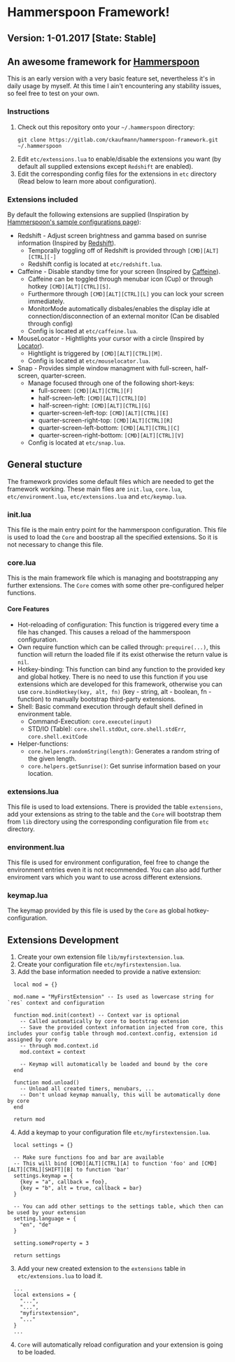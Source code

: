 # Hammerspoon Framework!

## Version: 1-01.2017 [State: Stable]

## An awesome framework for [Hammerspoon](http://www.hammerspoon.org)

This is an early version with a very basic feature set, nevertheless it's in daily usage by myself.
At this time I ain't encountering any stability issues, so feel free to test on your own.

### Instructions

1. Check out this repository onto your `~/.hammerspoon` directory:
   ```
   git clone https://gitlab.com/ckaufmann/hammerspoon-framework.git ~/.hammerspoon
   ```
2. Edit `etc/extensions.lua` to enable/disable the extensions you want (by default all supplied extensions except `Redshift` are enabled).
3. Edit the corresponding config files for the extensions in `etc` directory (Read below to learn more about configuration).

### Extensions included

By default the following extensions are supplied (Inspiration by [Hammerspoon's sample configurations page](https://github.com/Hammerspoon/hammerspoon/wiki/Sample-Configurations)):

- Redshift - Adjust screen brightness and gamma based on sunrise information (Inspired by [Redshift](https://github.com/jonls/redshift)).
  - Temporally toggling off of Redshift is provided through `[CMD][ALT][CTRL][-]`
  - Redshift config is located at `etc/redshift.lua`.
- Caffeine - Disable standby time for your screen (Inspired by [Caffeine](https://de.wikipedia.org/wiki/Caffeine)).
  - Caffeine can be toggled through menubar icon (Cup) or through hotkey `[CMD][ALT][CTRL][S]`.
  - Furthermore through `[CMD][ALT][CTRL][L]` you can lock your screen immediately.
  - MonitorMode automatically disbales/enables the display idle at connection/disconnection of an external monitor (Can be disabled through config)
  - Config is located at `etc/caffeine.lua`.
- MouseLocator - Hightlights your cursor with a circle (Inspired by [Locator](https://github.com/zzamboni/oh-my-hammerspoon/blob/master/plugins/mouse/locator.lua)).
  - Hightlight is triggered by `[CMD][ALT][CTRL][M]`.
  - Config is located at `etc/mouselocator.lua`.
- Snap - Provides simple window managment with full-screen, half-screen, quarter-screen.
  - Manage focused through one of the following short-keys:
    - full-screen: `[CMD][ALT][CTRL][F]`
    - half-screen-left: `[CMD][ALT][CTRL][D]`
    - half-screen-right: `[CMD][ALT][CTRL][G]`
    - quarter-screen-left-top: `[CMD][ALT][CTRL][E]`
    - quarter-screen-right-top: `[CMD][ALT][CTRL][R]`
    - quarter-screen-left-bottom: `[CMD][ALT][CTRL][C]`
    - quarter-screen-right-bottom: `[CMD][ALT][CTRL][V]`
  - Config is located at `etc/snap.lua`.

## General stucture

The framework provides some default files which are needed to get the framework working. These main files are `init.lua`, `core.lua`, `etc/environment.lua`, `etc/extensions.lua` and `etc/keymap.lua`.

### init.lua

This file is the main entry point for the hammerspoon configuration. This file is used to load the `Core` and boostrap all the specified extensions. So it is not necessary to change this file.

### core.lua

This is the main framework file which is managing and bootstrapping any further extensions. The `Core` comes with some other pre-configured helper functions.

#### Core Features

- Hot-reloading of configuration: This function is triggered every time a file has changed. This causes a reload of the hammerspoon configuration.
- Own require function which can be called through: `prequire(...)`, this function will return the loaded file if its exist otherwise the return value is `nil`.
- Hotkey-binding: This function can bind any function to the provided key and global hotkey. There is no need to use this function if you use extensions which are developed for this framework, otherwise you can use `core.bindHotkey(key, alt, fn)` (key - string, alt - boolean, fn - function) to manually bootstrap third-party extensions.
- Shell: Basic command execution through default shell defined in environment table.
  - Command-Execution: `core.execute(input)`
  - STD/IO (Table): `core.shell.stdOut`, `core.shell.stdErr`, `core.shell.exitCode`
- Helper-functions:
  - `core.helpers.randomString(length)`: Generates a random string of the given length.
  - `core.helpers.getSunrise()`: Get sunrise information based on your location.

### extensions.lua

This file is used to load extensions. There is provided the table `extensions`, add your extensions as string to the table and the `Core` will bootstrap them from `lib` directory using the corresponding configuration file from `etc` directory.

### environment.lua

This file is used for environment configuration, feel free to change the environment entries even it is not recommended. You can also add further enviroment vars which you want to use across different extensions.

### keymap.lua

The keymap provided by this file is used by the `Core` as global hotkey-configuration.

## Extensions Development

1. Create your own extension file `lib/myfirstextension.lua`.
2. Create your configuration file `etc/myfirstextension.lua`.
2. Add the base information needed to provide a native extension:
  ```
    local mod = {}

    mod.name = "MyFirstExtension" -- Is used as lowercase string for `res` context and configuration

    function mod.init(context) -- Context var is optional
      -- Called automatically by core to bootstrap extension
      -- Save the provided context information injected from core, this includes your config table through mod.context.config, extension id assigned by core
      -- through mod.context.id
      mod.context = context

      -- Keymap will automatically be loaded and bound by the core
    end

    function mod.unload()
      -- Unload all created timers, menubars, ...
      -- Don't unload keymap manually, this will be automatically done by core
    end

    return mod
  ```
4. Add a keymap to your configuration file `etc/myfirstextension.lua`.
  ```
    local settings = {}

    -- Make sure functions foo and bar are available
    -- This will bind [CMD][ALT][CTRL][A] to function 'foo' and [CMD][ALT][CTRL][SHIFT][B] to function 'bar'
    settings.keymap = {
      {key = "a", callback = foo},
      {key = "b", alt = true, callback = bar}
    }

    -- You can add other settings to the settings table, which then can be used by your extension
    setting.language = {
      "en", "de"
    }

    setting.someProperty = 3

    return settings
  ```
3. Add your new created extension to the `extensions` table in `etc/extensions.lua` to load it.
  ```
    ...
    local extensions = {
      "...",
      "...",
      "myfirstextension",
      "..."
    }
    ...
  ```
4. `Core` will automatically reload configuration and your extension is going to be loaded.
